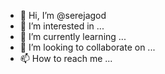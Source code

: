 - 👋 Hi, I’m @serejagod
- 👀 I’m interested in ...
- 🌱 I’m currently learning ...
- 💞️ I’m looking to collaborate on ...
- 📫 How to reach me ...

<!---
serejagod/serejagod is a ✨ special ✨ repository because its `README.md` (this file) appears on your GitHub profile.
You can click the Preview link to take a look at your changes.
--->
